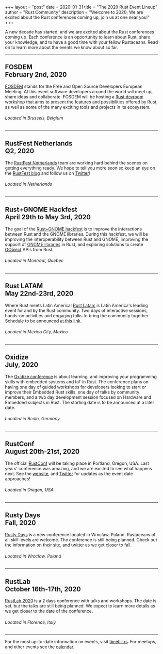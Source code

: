 +++
layout = "post"
date = 2020-01-31
title = "The 2020 Rust Event Lineup"
author = "Rust Community"
description = "Welcome to 2020; We are excited about the Rust conferences coming up; join us at one near you!"
+++


A new decade has started, and we are excited about the Rust conferences coming up. Each conference is an opportunity to learn about Rust, share your knowledge, and to have a good time with your fellow Rustaceans. Read on to learn more about the events we know about so far.

---

**FOSDEM**<br>February 2nd, 2020
---

[FOSDEM][fosdem site] stands for the Free and Open Source Developers European Meeting. At this event software developers around the world will meet up, share ideas and collaborate. FOSDEM will be hosting a [Rust devroom][fosdem agenda] workshop that aims to present the features and possibilities offered by Rust, as well as some of the many exciting tools and projects in its ecosystem.

[fosdem site]: https://fosdem.org/2020/
[fosdem agenda]: https://fosdem.org/2020/schedule/track/rust/

###### Located in *Brussels, Belgium*

---

**RustFest Netherlands**<br>Q2, 2020
---

The [RustFest Netherlands][nether-site] team are working hard behind the scenes on getting everything ready. We hope to tell you more soon so keep an eye on the [RustFest blog][nether-blog] and follow us on [Twitter][nether-twitter]!

[nether-site]: https://netherlands.rustfest.eu/
[nether-blog]: https://blog.rustfest.eu/
[nether-twitter]: https://twitter.com/rustfest

###### Located in *Netherlands*

---

**Rust+GNOME Hackfest**<br>April 29th to May 3rd, 2020
---

The goal of the [Rust+GNOME hackfest][hackfest-site] is to improve the interactions between Rust and the GNOME libraries. During this hackfest, we will be improving the interoperability between Rust and GNOME, improving the support of [GNOME libraries][gnome-lib] in Rust, and exploring solutions to create [GObject][gnome-gobject] APIs from Rust.

[hackfest-site]: https://wiki.gnome.org/Hackfests/Rust2020
[gnome-lib]: https://developer.gnome.org/
[gnome-gobject]: https://developer.gnome.org/gobject/stable/

###### Located in *Montréal, Quebec*

---

**Rust LATAM**<br>May 22nd-23rd, 2020
---

Where Rust meets Latin America! [Rust Latam][latam-site] is Latin America's leading event for and by the Rust community. Two days of interactive sessions, hands-on activities and engaging talks to bring the community together. Schedule to be announced [at this link][latam-agenda].

[latam-site]: https://rustlatam.org/
[latam-agenda]: https://rustlatam.org/#schedule

###### Located in *Mexico City, Mexico*
---

**Oxidize**<br>July, 2020
---

The [Oxidize conference][oxidize-site] is about learning, and improving your programming skills with embedded systems and IoT in Rust. The conference plans on having one day of guided workshops for developers looking to start or improve their Embedded Rust skills, one day of talks by community members, and a two day development session focused on Hardware and Embedded subjects in Rust. The starting date is to be announced at a later date.

[oxidize-site]: https://oxidizeconf.com/

###### Located in *Berlin, Germany*
---

**RustConf**<br>August 20th-21st, 2020
---

The official [RustConf][conf-site] will be taking place in Portland, Oregon, USA. Last years' conference was amazing, and we are excited to see what happens next. See the [website][conf-site], and [Twitter][conf-twitter] for updates as the event date approaches!

[conf-site]: https://rustconf.com/
[conf-twitter]: https://twitter.com/rustconf

###### Located in *Oregon, USA*

---

**Rusty Days**<br>Fall, 2020
---

[Rusty Days][days-site] is a new conference located in Wroclaw, Poland. Rustaceans of all skill levels are welcome. The conference is still being planned. Check out the information on their [site][days-site], and [twitter][days-twitter] as we get closer to fall.

[days-site]: https://rusty-days.org/
[days-twitter]: https://twitter.com/rdconf

###### Located in *Wroclaw, Poland*

---

**RustLab**<br>October 16th-17th, 2020
---

[RustLab 2020][lab-site] is a 2 days conference with talks and workshops. The date is set, but the talks are still being planned. We expect to learn more details as we get closer to the date of the conference.

[lab-site]: https://www.rustlab.it

###### Located in *Florence, Italy*

---
For the most up-to-date information on events, visit [timetill.rs][timetill]. For meetups, and other events see the [calendar]. 

[timetill]: https://timetill.rs/

[calendar]: https://calendar.google.com/calendar/embed?src=apd9vmbc22egenmtu5l6c5jbfc@group.calendar.google.com
